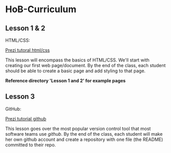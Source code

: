 # HoB-Curriculum

## Lesson 1 & 2

HTML/CSS:

[Prezi tutoral html/css](https://prezi.com/g-o757zrsosl/htmlcss/)

This lesson will encompass the basics of HTML/CSS. We'll start with
creating our first web page/document. By the end of the class, each 
student should be able to create a basic page and add styling to 
that page.

**Reference directory 'Lesson 1 and 2' for example pages**

## Lesson 3

GitHub:

[Prezi tutorial github](https://prezi.com/kkyzeq7mtkqj/github/)

This lesson goes over the most popular version control tool that most software teams use 
*github*. By the end of the class, each student will make her own github account
and create a repository with one file (the README) committed to their repo.



